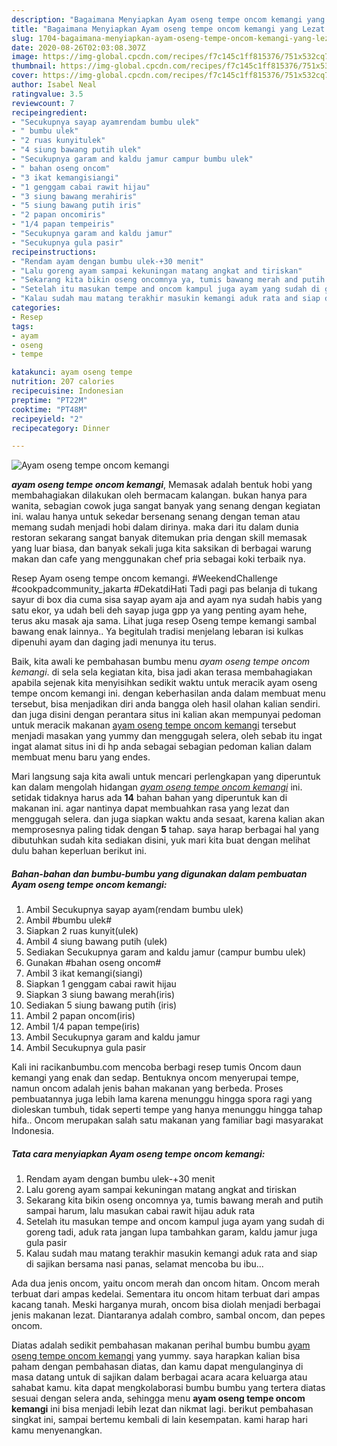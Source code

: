 ```yaml
---
description: "Bagaimana Menyiapkan Ayam oseng tempe oncom kemangi yang Lezat Sekali"
title: "Bagaimana Menyiapkan Ayam oseng tempe oncom kemangi yang Lezat Sekali"
slug: 1704-bagaimana-menyiapkan-ayam-oseng-tempe-oncom-kemangi-yang-lezat-sekali
date: 2020-08-26T02:03:08.307Z
image: https://img-global.cpcdn.com/recipes/f7c145c1ff815376/751x532cq70/ayam-oseng-tempe-oncom-kemangi-foto-resep-utama.jpg
thumbnail: https://img-global.cpcdn.com/recipes/f7c145c1ff815376/751x532cq70/ayam-oseng-tempe-oncom-kemangi-foto-resep-utama.jpg
cover: https://img-global.cpcdn.com/recipes/f7c145c1ff815376/751x532cq70/ayam-oseng-tempe-oncom-kemangi-foto-resep-utama.jpg
author: Isabel Neal
ratingvalue: 3.5
reviewcount: 7
recipeingredient:
- "Secukupnya sayap ayamrendam bumbu ulek"
- " bumbu ulek"
- "2 ruas kunyitulek"
- "4 siung bawang putih ulek"
- "Secukupnya garam and kaldu jamur campur bumbu ulek"
- " bahan oseng oncom"
- "3 ikat kemangisiangi"
- "1 genggam cabai rawit hijau"
- "3 siung bawang merahiris"
- "5 siung bawang putih iris"
- "2 papan oncomiris"
- "1/4 papan tempeiris"
- "Secukupnya garam and kaldu jamur"
- "Secukupnya gula pasir"
recipeinstructions:
- "Rendam ayam dengan bumbu ulek-+30 menit"
- "Lalu goreng ayam sampai kekuningan matang angkat and tiriskan"
- "Sekarang kita bikin oseng oncomnya ya, tumis bawang merah and putih sampai harum, lalu masukan cabai rawit hijau aduk rata"
- "Setelah itu masukan tempe and oncom kampul juga ayam yang sudah di goreng tadi, aduk rata jangan lupa tambahkan garam, kaldu jamur juga gula pasir"
- "Kalau sudah mau matang terakhir masukin kemangi aduk rata and siap di sajikan bersama nasi panas, selamat mencoba bu ibu..."
categories:
- Resep
tags:
- ayam
- oseng
- tempe

katakunci: ayam oseng tempe 
nutrition: 207 calories
recipecuisine: Indonesian
preptime: "PT22M"
cooktime: "PT48M"
recipeyield: "2"
recipecategory: Dinner

---
```



![Ayam oseng tempe oncom kemangi](https://img-global.cpcdn.com/recipes/f7c145c1ff815376/751x532cq70/ayam-oseng-tempe-oncom-kemangi-foto-resep-utama.jpg)

<b><i>ayam oseng tempe oncom kemangi</i></b>, Memasak adalah bentuk hobi yang membahagiakan dilakukan oleh bermacam kalangan. bukan hanya para wanita, sebagian cowok juga sangat banyak yang senang dengan kegiatan ini. walau hanya untuk sekedar bersenang senang dengan teman atau memang sudah menjadi hobi dalam dirinya. maka dari itu dalam dunia restoran sekarang sangat banyak ditemukan pria dengan skill memasak yang luar biasa, dan banyak sekali juga kita saksikan di berbagai warung makan dan cafe yang menggunakan chef pria sebagai koki terbaik nya.

Resep Ayam oseng tempe oncom kemangi. #WeekendChallenge #cookpadcommunity_jakarta #DekatdiHati Tadi pagi pas belanja di tukang sayur di box dia cuma sisa sayap ayam aja and ayam nya sudah habis yang satu ekor, ya udah beli deh sayap juga gpp ya yang penting ayam hehe, terus aku masak aja sama. Lihat juga resep Oseng tempe kemangi sambal bawang enak lainnya.. Ya begitulah tradisi menjelang lebaran isi kulkas dipenuhi ayam dan daging jadi menunya itu terus.

Baik, kita awali ke pembahasan bumbu menu <i>ayam oseng tempe oncom kemangi</i>. di sela sela kegiatan kita, bisa jadi akan terasa membahagiakan apabila sejenak kita menyisihkan sedikit waktu untuk meracik ayam oseng tempe oncom kemangi ini. dengan keberhasilan anda dalam membuat menu tersebut, bisa menjadikan diri anda bangga oleh hasil olahan kalian sendiri. dan juga disini dengan perantara situs ini kalian akan mempunyai pedoman untuk meracik makanan <u>ayam oseng tempe oncom kemangi</u> tersebut menjadi masakan yang yummy dan menggugah selera, oleh sebab itu ingat ingat alamat situs ini di hp anda sebagai sebagian pedoman kalian dalam membuat menu baru yang endes.


Mari langsung saja kita awali untuk mencari perlengkapan yang diperuntuk kan dalam mengolah hidangan <u><i>ayam oseng tempe oncom kemangi</i></u> ini. setidak tidaknya harus ada <b>14</b> bahan bahan yang diperuntuk kan di makanan ini. agar nantinya dapat membuahkan rasa yang lezat dan menggugah selera. dan juga siapkan waktu anda sesaat, karena kalian akan memprosesnya paling tidak dengan <b>5</b> tahap. saya harap berbagai hal yang dibutuhkan sudah kita sediakan disini, yuk mari kita buat dengan melihat dulu bahan keperluan berikut ini.

<!--inarticleads1-->

##### Bahan-bahan dan bumbu-bumbu yang digunakan dalam pembuatan Ayam oseng tempe oncom kemangi:

1. Ambil Secukupnya sayap ayam(rendam bumbu ulek)
1. Ambil  #bumbu ulek#
1. Siapkan 2 ruas kunyit(ulek)
1. Ambil 4 siung bawang putih (ulek)
1. Sediakan Secukupnya garam and kaldu jamur (campur bumbu ulek)
1. Gunakan  #bahan oseng oncom#
1. Ambil 3 ikat kemangi(siangi)
1. Siapkan 1 genggam cabai rawit hijau
1. Siapkan 3 siung bawang merah(iris)
1. Sediakan 5 siung bawang putih (iris)
1. Ambil 2 papan oncom(iris)
1. Ambil 1/4 papan tempe(iris)
1. Ambil Secukupnya garam and kaldu jamur
1. Ambil Secukupnya gula pasir


Kali ini racikanbumbu.com mencoba berbagi resep tumis Oncom daun kemangi yang enak dan sedap. Bentuknya oncom menyerupai tempe, namun oncom adalah jenis bahan makanan yang berbeda. Proses pembuatannya juga lebih lama karena menunggu hingga spora ragi yang dioleskan tumbuh, tidak seperti tempe yang hanya menunggu hingga tahap hifa.. Oncom merupakan salah satu makanan yang familiar bagi masyarakat Indonesia. 

<!--inarticleads2-->

##### Tata cara menyiapkan Ayam oseng tempe oncom kemangi:

1. Rendam ayam dengan bumbu ulek-+30 menit
1. Lalu goreng ayam sampai kekuningan matang angkat and tiriskan
1. Sekarang kita bikin oseng oncomnya ya, tumis bawang merah and putih sampai harum, lalu masukan cabai rawit hijau aduk rata
1. Setelah itu masukan tempe and oncom kampul juga ayam yang sudah di goreng tadi, aduk rata jangan lupa tambahkan garam, kaldu jamur juga gula pasir
1. Kalau sudah mau matang terakhir masukin kemangi aduk rata and siap di sajikan bersama nasi panas, selamat mencoba bu ibu...


Ada dua jenis oncom, yaitu oncom merah dan oncom hitam. Oncom merah terbuat dari ampas kedelai. Sementara itu oncom hitam terbuat dari ampas kacang tanah. Meski harganya murah, oncom bisa diolah menjadi berbagai jenis makanan lezat. Diantaranya adalah combro, sambal oncom, dan pepes oncom. 

Diatas adalah sedikit pembahasan makanan perihal bumbu bumbu <u>ayam oseng tempe oncom kemangi</u> yang yummy. saya harapkan kalian bisa paham dengan pembahasan diatas, dan kamu dapat mengulanginya di masa datang untuk di sajikan dalam berbagai acara acara keluarga atau sahabat kamu. kita dapat mengkolaborasi bumbu bumbu yang tertera diatas sesuai dengan selera anda, sehingga menu <b>ayam oseng tempe oncom kemangi</b> ini bisa menjadi lebih lezat dan nikmat lagi. berikut pembahasan singkat ini, sampai bertemu kembali di lain kesempatan. kami harap hari kamu menyenangkan.
